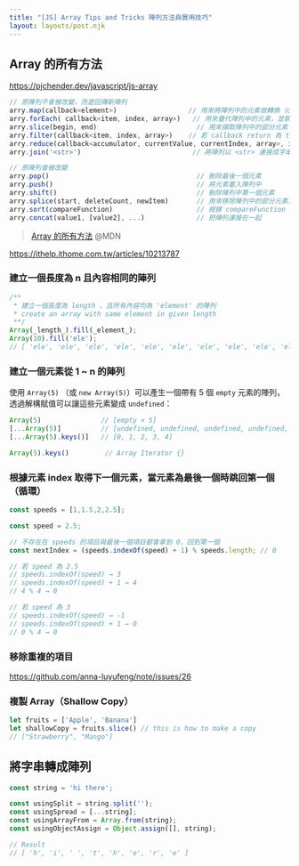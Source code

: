 ```yaml
---
title: "[JS] Array Tips and Tricks 陣列方法與實用技巧"
layout: layouts/post.njk
---
```


## Array 的所有方法

https://pjchender.dev/javascript/js-array

````javascript
// 原陣列不會被改變，而是回傳新陣列
arry.map(callback<element>)                  // 用來將陣列中的元素做轉換（computed），搭配 return
arry.forEach( callback<item, index, array>)   // 用來疊代陣列中的元素，並執行動作，不需搭配 return
arry.slice(begin, end)                         // 用來擷取陣列中的部分元素（不包含 end）
arry.filter(callback<item, index, array>)    // 若 callback return 為 true 時則保留該元素
arry.reduce(callback<accumulator, currentValue, currentIndex, array>, initialValue)  // 搭配 return ，return 的內容會進到 accumulator，最後回傳 accumulator
arry.join('<str>')                            // 將陣列以 <str> 連接成字串，預設是","

// 原陣列會被改變
arry.pop()                                     // 刪除最後一個元素
arry.push()                                    // 將元素塞入陣列中
arry.shift()                                   // 刪除陣列中第一個元素
arry.splice(start, deleteCount, newItem)       // 用來移除陣列中的部分元素，並可補入新元素
arry.sort(compareFunction)                     // 根據 compareFunction 來將陣列重新排序
arry.concat(value1, [value2], ...)             // 把陣列連接在一起
````

> [Array 的所有方法](https://developer.mozilla.org/en-US/docs/Web/JavaScript/Reference/Global_Objects/Array) @MDN

https://ithelp.ithome.com.tw/articles/10213787

### 建立一個長度為 n 且內容相同的陣列

```js
/**
 * 建立一個長度為 length ，且所有內容均為 'element' 的陣列
 * create an array with same element in given length
 **/
Array(_length_).fill(_element_);
Array(10).fill('ele');
// [ 'ele', 'ele', 'ele', 'ele', 'ele', 'ele', 'ele', 'ele', 'ele', 'ele' ]
```



### 建立一個元素從 1 ~ n 的陣列

使用 `Array(5)` （或 `new Array(5)`）可以產生一個帶有 5 個 `empty` 元素的陣列，透過解構賦值可以讓這些元素變成 `undefined`：

```js
Array(5)               // [empty × 5]
[...Array(5)]          // [undefined, undefined, undefined, undefined, undefined]
[...Array(5).keys()]   // [0, 1, 2, 3, 4]

Array(5).keys()         // Array Iterator {}
```



### 根據元素 index 取得下一個元素，當元素為最後一個時跳回第一個（循環）

```js
const speeds = [1,1.5,2,2.5];

const speed = 2.5;

// 不存在在 speeds 的項目與最後一個項目都會拿到 0，回到第一個
const nextIndex = (speeds.indexOf(speed) + 1) % speeds.length; // 0

// 若 speed 為 2.5
// speeds.indexOf(speed) → 3
// speeds.indexOf(speed) + 1 → 4
// 4 % 4 → 0

// 若 speed 為 3
// speeds.indexOf(speed) → -1
// speeds.indexOf(speed) + 1 → 0
// 0 % 4 → 0
```



### 移除重複的項目

https://github.com/anna-luyufeng/note/issues/26



### 複製 Array（Shallow Copy）

```js
let fruits = ['Apple', 'Banana']
let shallowCopy = fruits.slice() // this is how to make a copy
// ["Strawberry", "Mango"]
```





## 將字串轉成陣列

```js
const string = 'hi there';

const usingSplit = string.split('');
const usingSpread = [...string];
const usingArrayFrom = Array.from(string);
const usingObjectAssign = Object.assign([], string);

// Result
// [ 'h', 'i', ' ', 't', 'h', 'e', 'r', 'e' ]
```


